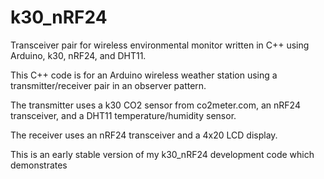 # k30_nRF24
Transceiver pair for wireless environmental monitor written in C++ using Arduino, k30, nRF24, and DHT11.

This C++ code is for an Arduino wireless weather station using a transmitter/receiver pair in an observer pattern. 

The transmitter uses a k30 CO2 sensor from co2meter.com, an nRF24 transceiver, and a DHT11 temperature/humidity sensor. 

The receiver uses an nRF24 transceiver and a 4x20 LCD display.

This is an early stable version of my k30_nRF24 development code which demonstrates 
